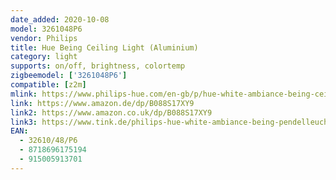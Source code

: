 ```yaml
---
date_added: 2020-10-08
model: 3261048P6
vendor: Philips
title: Hue Being Ceiling Light (Aluminium)
category: light
supports: on/off, brightness, colortemp
zigbeemodel: ['3261048P6']
compatible: [z2m]
mlink: https://www.philips-hue.com/en-gb/p/hue-white-ambiance-being-ceiling-light/3261048P6
link: https://www.amazon.de/dp/B088S17XY9
link2: https://www.amazon.co.uk/dp/B088S17XY9
link3: https://www.tink.de/philips-hue-white-ambiance-being-pendelleuchte
EAN: 
  - 32610/48/P6
  - 8718696175194
  - 915005913701
---
```

